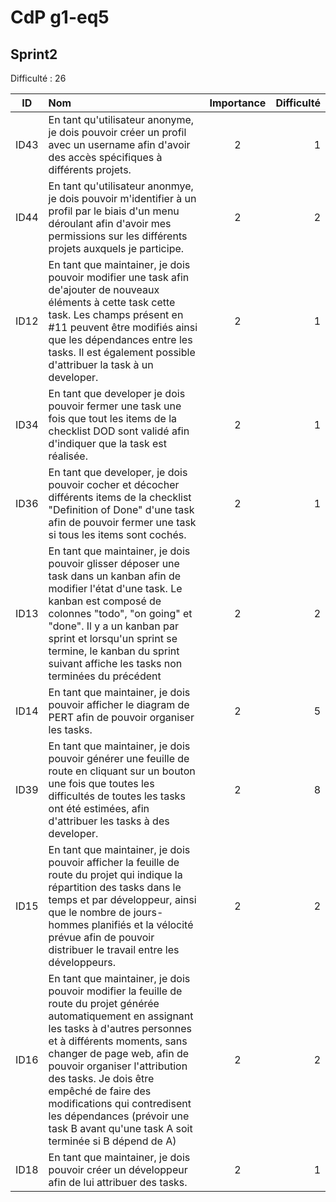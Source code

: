 # CdP g1-eq5

## Sprint2

Difficulté : 26

| ID    | Nom |  Importance   |  Difficulté   |
|-------|:----|:-------------:|--------------:|
| ID43  | En tant qu'utilisateur anonyme, je dois pouvoir créer un profil avec un username afin d'avoir des accès spécifiques à différents projets. | 2 | 1 |
| ID44  | En tant qu'utilisateur anonmye, je dois pouvoir m'identifier à un profil par le biais d'un menu déroulant afin d'avoir mes permissions sur les différents projets auxquels je participe.   | 2 | 2 |
| ID12  | En tant que maintainer, je dois pouvoir modifier une task afin de'ajouter de nouveaux éléments à cette task cette task. Les champs présent en #11 peuvent être modifiés ainsi que les dépendances entre les tasks. Il est également possible d'attribuer la task à un developer. | 2 | 1 |
| ID34  | En tant que developer je dois pouvoir fermer une task une fois que tout les items de la checklist DOD sont validé afin d'indiquer que la task est réalisée. | 2 | 1 |
| ID36  | En tant que developer, je dois pouvoir cocher et décocher différents items de la checklist "Definition of Done" d'une task afin de pouvoir fermer une task si tous les items sont cochés. | 2 | 1 |
| ID13  | En tant que maintainer, je dois pouvoir glisser déposer une task dans un kanban afin de modifier l'état d'une task. Le kanban est composé de colonnes "todo", "on going" et "done". Il y a un kanban par sprint et lorsqu'un sprint se termine, le kanban du sprint suivant affiche les tasks non terminées du précédent | 2 | 2 |
| ID14  | En tant que maintainer, je dois pouvoir afficher le diagram de PERT afin de pouvoir organiser les tasks. | 2 | 5 |
| ID39  | En tant que maintainer, je dois pouvoir générer une feuille de route en cliquant sur un bouton une fois que toutes les difficultés de toutes les tasks ont été estimées, afin d'attribuer les tasks à des developer. | 2 | 8 |
| ID15  | En tant que maintainer, je dois pouvoir afficher la feuille de route du projet qui indique la répartition des tasks dans le temps et par développeur, ainsi que le nombre de jours-hommes planifiés et la vélocité prévue afin de pouvoir distribuer le travail entre les développeurs.  | 2 | 2 |
| ID16  | En tant que maintainer, je dois pouvoir modifier la feuille de route du projet générée automatiquement en assignant les tasks à d'autres personnes et à différents moments, sans changer de page web, afin de pouvoir organiser l'attribution des tasks. Je dois être empêché de faire des modifications qui contredisent les dépendances (prévoir une task B avant qu'une task A soit terminée si B dépend de A) | 2 | 2 |
| ID18  | En tant que maintainer, je dois pouvoir créer un développeur afin de lui attribuer des tasks. | 2 | 1 |
